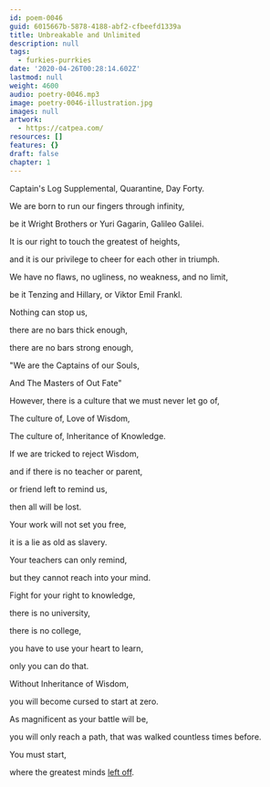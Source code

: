 ```yaml
---
id: poem-0046
guid: 6015667b-5878-4188-abf2-cfbeefd1339a
title: Unbreakable and Unlimited
description: null
tags:
  - furkies-purrkies
date: '2020-04-26T00:28:14.602Z'
lastmod: null
weight: 4600
audio: poetry-0046.mp3
image: poetry-0046-illustration.jpg
images: null
artwork:
  - https://catpea.com/
resources: []
features: {}
draft: false
chapter: 1
---
```


Captain's Log Supplemental, Quarantine, Day Forty.

We are born to run our fingers through infinity,

be it Wright Brothers or Yuri Gagarin, Galileo Galilei.

It is our right to touch the greatest of heights,

and it is our privilege to cheer for each other in triumph.

We have no flaws, no ugliness, no weakness, and no limit,

be it Tenzing and Hillary, or Viktor Emil Frankl.

Nothing can stop us,

there are no bars thick enough,

there are no bars strong enough,

"We are the Captains of our Souls,

And The Masters of Out Fate"

However, there is a culture that we must never let go of,

The culture of, Love of Wisdom,

The culture of, Inheritance of Knowledge.

If we are tricked to reject Wisdom,

and if there is no teacher or parent,

or friend left to remind us,

then all will be lost.

Your work will not set you free,

it is a lie as old as slavery.

Your teachers can only remind,

but they cannot reach into your mind.

Fight for your right to knowledge,

there is no university,

there is no college,

you have to use your heart to learn,

only you can do that.

Without Inheritance of Wisdom,

you will become cursed to start at zero.

As magnificent as your battle will be,

you will only reach a path, that was walked countless times before.

You must start,

where the greatest minds [left off](https://en.wikipedia.org/wiki/Category:Science_communicators).
